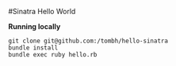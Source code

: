 #Sinatra Hello World

**Running locally**
```
git clone git@github.com:/tombh/hello-sinatra
bundle install
bundle exec ruby hello.rb
```
